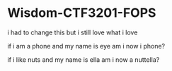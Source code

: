 # Wisdom-CTF3201-FOPS
i had to change this
but i still love what i love

if i am a phone and my name is eye
am i now i phone?

if i like nuts and my name is ella
am i now a nuttella?
